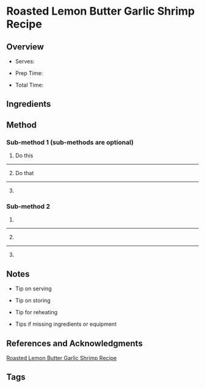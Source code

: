 # Roasted Lemon Butter Garlic Shrimp Recipe

## Overview

- Serves:

- Prep Time:

- Total Time:

## Ingredients



## Method

### Sub-method 1 (sub-methods are optional)

1. Do this
---
2. Do that
---
3.

### Sub-method 2

1.
---
2.
---
3.

## Notes

- Tip on serving

- Tip on storing

- Tip for reheating

- Tips if missing ingredients or equipment

## References and Acknowledgments

[Roasted Lemon Butter Garlic Shrimp Recipe](http://carlsbadcravings.com/roasted-lemon-butter-garlic-shrimp-recipe/)

## Tags


